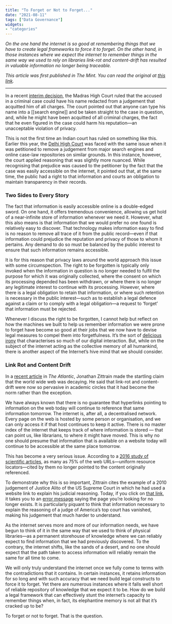 ```yaml
---
title: "To Forget or Not to Forget..."
date: "2021-08-11"
tags: ["Data Governance"]
widgets: 
- "categories"
---
```


*On the one hand the internet is so good at remembering things that we have to create legal frameworks to force it to forget. On the other hand, in those instances where we expect the internet to remember things in the same way we used to rely on libraries link-rot and content-drift has resulted in valuable information no longer being traceable.*
<!--more-->

*This article was first published in The Mint. You can read the original at [this link](https://www.livemint.com/opinion/columns/the-right-to-be-forgotten-and-the-riddles-of-web-memory-11628611455067.html).*

---

In a recent [interim decision](https://www.mhc.tn.gov.in/judis/madurai-do/index.php/casestatus/viewpdf/wp%28md%29_12015_2021_xxx_0_0_16072021_177.pdf), the Madras High Court ruled that the accused in a criminal case could have his name redacted from a judgement that acquitted him of all charges. The court pointed out that anyone can type his name into a [[search engine]] and be taken straight to the case in question, and, while he might have been acquitted of all criminal charges, the fact that he even figured in the case could harm his reputation—an unacceptable violation of privacy.

This is not the first time an Indian court has ruled on something like this. Earlier this year, the [Delhi High Court](http://delhihighcourt.nic.in/dhcqrydisp_O.asp?pn=72814&yr=2021) was faced with the same issue when it was petitioned to remove a judgement from major search engines and online case-law repositories on similar grounds. In this instance, however, the court applied reasoning that was slightly more nuanced. While recognising that prejudice was caused to the petitioner by the fact that the case was easily accessible on the internet, it pointed out that, at the same time, the public had a right to that information and courts an obligation to maintain transparency in their records.

### Two Sides to Every Story

The fact that information is easily accessible online is a double-edged sword. On one hand, it offers tremendous convenience, allowing us get hold of a near-infinite store of information whenever we need it. However, what this also means is that information that we would prefer no one found is relatively easy to discover. That technology makes information easy to find is no reason to remove all trace of it from the public record—even if that information could prejudice the reputation and privacy of those to whom it pertains. Any demand to do so must be balanced by the public interest to ensure that such information remains accessible.

It is for this reason that privacy laws around the world approach this issue with some circumspection. The right to be forgotten is typically only invoked when the information in question is no longer needed to fulfil the purpose for which it was originally collected, where the consent on which its processing depended has been withdrawn, or where there is no longer any legitimate interest to continue with its processing. However, where there is a legal obligation to retain that information, or where such retention is necessary in the public interest—such as to establish a legal defence against a claim or to comply with a legal obligation—a request to ‘forget’ that information must be rejected.

Whenever I discuss the right to be forgotten, I cannot help but reflect on how the machines we built to help us remember information we were prone to forget have become so good at their jobs that we now have to devise legal measures to compel them into forgetfulness. It’s the sort of [delicious irony](https://www.vaaka.in/exmachina-show/s01e05) that characterises so much of our digital interaction. But, while on the subject of the internet acting as the collective memory of all humankind, there is another aspect of the Internet’s hive mind that we should consider.

### Link Rot and Content Drift

In a [recent article](https://www.theatlantic.com/technology/archive/2021/06/the-internet-is-a-collective-hallucination/619320/) in *The Atlantic*, Jonathan Zittrain made the startling claim that the world wide web was decaying. He said that link-rot and content-drift were now so pervasive in academic circles that it had become the norm rather than the exception.

We have always known that there is no guarantee that hyperlinks pointing to information on the web today will continue to reference that same information tomorrow. The internet is, after all, a decentralised network. Every page on the web is hosted by some person or organisation, and we can only access it if that host continues to keep it active. There is no master index of the internet that keeps track of where information is stored — that can point us, like librarians, to where it might have moved. This is why no one should presume that information that is available on a website today will continue to be accessible at the same place tomorrow.

This has become a very serious issue. According to a [2016 study of scientific articles](https://journals.plos.org/plosone/article?id=10.1371/journal.pone.0167475), as many as 75% of the web URLs—uniform resource locators—cited by them no longer pointed to the content originally referenced.

To demonstrate why this is so important, Zittrain cites the example of a 2010 judgement of Justice Alito of the US Supreme Court in which he had used a website link to explain his judicial reasoning. Today, if you click on [that link](http://ssnat.com/), it takes you to an [error message](https://perma.cc/0gwuqRxEJJW?type=image) saying the page you’re looking for no longer exists. It is particularly piquant to think that information necessary to explain the reasoning of a judge of America’s top court has vanished, making his judgement that much harder to understand.

As the internet serves more and more of our information needs, we have begun to think of it in the same way that we used to think of physical libraries—as a permanent storehouse of knowledge where we can reliably expect to find information that we had previously discovered. To the contrary, the internet shifts, like the sands of a desert, and no one should expect that the path taken to access information will reliably remain the same for all time to come.

We will only truly understand the internet once we fully come to terms with the contradictions that it contains. In certain instances, it retains information for so long and with such accuracy that we need build legal constructs to force it to forget. Yet there are numerous instances where it falls well short of reliable repository of knowledge that we expect it to be. How do we build a legal framework that can effectively stunt the internet’s capacity to remember things when, in fact, its elephantine memory is not all that it’s cracked up to be?

To forget or not to forget. That is the question.
